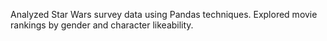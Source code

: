 Analyzed Star Wars survey data using Pandas techniques.  Explored movie rankings by gender and character likeability.
